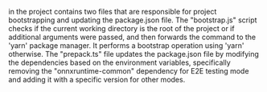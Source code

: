 in the project contains two files that are responsible for project bootstrapping and updating the package.json file. The "bootstrap.js" script checks if the current working directory is the root of the project or if additional arguments were passed, and then forwards the command to the 'yarn' package manager. It performs a bootstrap operation using 'yarn' otherwise. The "prepack.ts" file updates the package.json file by modifying the dependencies based on the environment variables, specifically removing the "onnxruntime-common" dependency for E2E testing mode and adding it with a specific version for other modes.